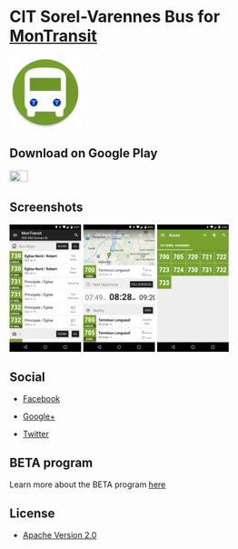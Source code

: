 # CIT Sorel-Varennes Bus for [MonTransit](https://github.com/mtransitapps/mtransit-for-android)

<img width="25%" height="25%" src="https://raw.githubusercontent.com/mtransitapps/ca-sorel-varennes-citsv-bus-android/master/pub/hi-res-app-icon.png"/>

## Download on Google Play

<a href="https://play.google.com/store/apps/details?id=org.mtransit.android.ca_sorel_varennes_citsv_bus"><img width="25%" height="25%" src="https://play.google.com/intl/en_us/badges/images/apps/en-play-badge.png"/></a>

## Screenshots

<img width="25%" height="25%" src="https://raw.githubusercontent.com/mtransitapps/ca-sorel-varennes-citsv-bus-android/master/pub/screenshot-phone-1.png"/>
<img width="25%" height="25%" src="https://raw.githubusercontent.com/mtransitapps/ca-sorel-varennes-citsv-bus-android/master/pub/screenshot-phone-2.png"/>
<img width="25%" height="25%" src="https://raw.githubusercontent.com/mtransitapps/ca-sorel-varennes-citsv-bus-android/master/pub/screenshot-phone-3.png"/>

## Social

* [Facebook](https://www.facebook.com/MonTransit)

* [Google+](http://gplus.to/MonTransit/)

* [Twitter](https://twitter.com/montransit)

## BETA program

Learn more about the BETA program [here](https://github.com/mtransitapps/mtransit-for-android/wiki/BETA)

## License

* [Apache Version 2.0](http://www.apache.org/licenses/LICENSE-2.0.html)
